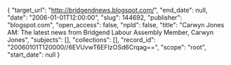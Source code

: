 {
  "target_url": "http://bridgendnews.blogspot.com/", 
  "end_date": null, 
  "date": "2006-01-01T12:00:00", 
  "slug": 144692, 
  "publisher": "blogspot.com", 
  "open_access": false, 
  "npld": false, 
  "title": "Carwyn Jones AM: The latest news from Bridgend Labour Assembly Member, Carwyn Jones", 
  "subjects": [], 
  "collections": [], 
  "record_id": "20060101T120000//6EVUvwT6EFIzOSd6Crqag==", 
  "scope": "root", 
  "start_date": null
}

